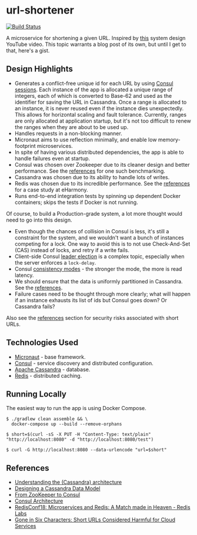 # url-shortener
[![Build Status](https://travis-ci.org/asarkar/url-shortener.svg?branch=master)](https://travis-ci.org/asarkar/url-shortener)

A microservice for shortening a given URL. Inspired by [this](https://www.youtube.com/watch?v=JQDHz72OA3c) system design YouTube video.
This topic warrants a blog post of its own, but until I get to that, here's a gist.

## Design Highlights

* Generates a conflict-free unique id for each URL by using [Consul sessions](https://www.consul.io/docs/internals/sessions.html).
  Each instance of the app is allocated a unique range of integers, each of which is converted to Base-62 and used as
  the identifier for saving the URL in Cassandra. Once a range is allocated to an instance, it is never reused even if
  the instance dies unexpectedly. This allows for horizontal scaling and fault tolerance. Currently, ranges are only
  allocated at application startup, but it's not too difficult to renew the ranges when they are about to be used up.
* Handles requests in a non-blocking manner.
* Micronaut aims to use reflection minimally, and enable low memory-footprint microservices.
* In spite of having various distributed dependencies, the app is able to handle failures even at startup.
* Consul was chosen over Zookeeper due to its cleaner design and better performance. See the [references](#references) 
  for one such benchmarking.
* Cassandra was chosen due to its ability to handle lots of writes.
* Redis was chosen due to its incredible performance. See the [references](#references) for a case study at eHarmony.
* Runs end-to-end integration tests by spinning up dependent Docker containers; skips the tests if Docker is not
  running.

Of course, to build a Production-grade system, a lot more thought would need to go into this design.
* Even though the chances of collision in Consul is less, it's still a constraint for the system, and we wouldn't want 
  a bunch of instances competing for a lock. One way to avoid this is to not use Check-And-Set (CAS) instead of locks,
  and retry if a write fails.
* Client-side Consul [leader election](https://www.consul.io/docs/guides/leader-election.html) is a complex topic, 
  especially when the server enforces a `lock-delay`.
* Consul [consistency modes](https://www.consul.io/docs/internals/consensus.html#consistency-modes) - the stronger the 
  mode, the more is read latency.
* We should ensure that the data is uniformly partitioned in Cassandra. See the [references](#references).
* Failure cases need to be thought through more clearly; what will happen if an instance exhausts its list of ids but 
  Consul goes down? Or Cassandra fails?
  
Also see the [references](#references) section for security risks associated with short URLs.

## Technologies Used

* [Micronaut](https://docs.micronaut.io/latest/guide/index.html) - base framework.
* [Consul](https://www.consul.io/) - service discovery and distributed configuration.
* [Apache Cassandra](http://cassandra.apache.org/) - database.
* [Redis](https://redis.io/) - distributed caching.

## Running Locally

The easiest way to run the app is using Docker Compose.

```
$ ./gradlew clean assemble && \
  docker-compose up --build --remove-orphans

$ short=$(curl -sS -X PUT -H "Content-Type: text/plain" "http://localhost:8080" -d "http://localhost:8080/test")

$ curl -G http://localhost:8080 --data-urlencode "url=$short"
```

## References

* [Understanding the (Cassandra) architecture](https://docs.datastax.com/en/cassandra/3.0/cassandra/architecture/archTOC.html)
* [Designing a Cassandra Data Model](https://shermandigital.com/blog/designing-a-cassandra-data-model/)
* [From ZooKeeper to Consul](https://dadi.cloud/en/knowledge/network/from-zookeeper-to-consul/)
* [Consul Architecture](https://www.consul.io/docs/internals/architecture.html)
* [RedisConf18: Microservices and Redis: A Match made in Heaven - Redis Labs](https://www.youtube.com/watch?v=wfyq_-tWkiY)
* [Gone in Six Characters: Short URLs Considered Harmful for Cloud Services](Short%20URLs%20Considered%20Harmful%20for%20Cloud%20Services.pdf)
